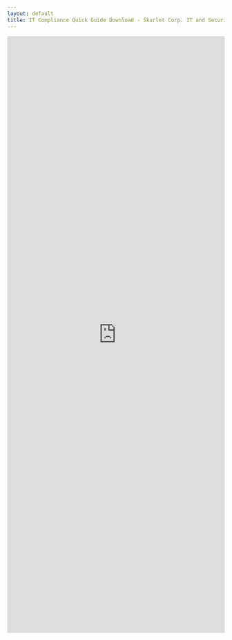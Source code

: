 ```yaml
---
layout: default
title: IT Compliance Quick Guide Download - Skarlet Corp. IT and Security Services
---
```


<div>
<center>
<iframe width="100%" height="1380px" src="https://forms.office.com/Pages/ResponsePage.aspx?id=A0FT26sXokmJPq4UXrYTI8Ko-zeB77BOoptuydnAj1pUNUZCQlNHSU5YTTBGN1dRNzA1SDVMWEs0Sy4u" frameborder="0" marginwidth="0" marginheight="0" style="border: none; max-width:100%; max-height:100%" allowfullscreen webkitallowfullscreen mozallowfullscreen msallowfullscreen> </iframe>
</center>
</div>




